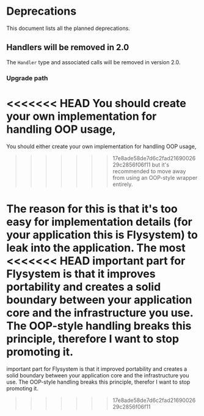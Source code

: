 # Deprecations

This document lists all the planned deprecations.

## Handlers will be removed in 2.0

The `Handler` type and associated calls will be removed in version 2.0.

### Upgrade path

<<<<<<< HEAD
You should create your own implementation for handling OOP usage,
=======
You should either create your own implementation for handling OOP usage,
>>>>>>> 17e8ade58de7d6c2fad2169002629c2856f06f11
but it's recommended to move away from using an OOP-style wrapper entirely.

The reason for this is that it's too easy for implementation details (for
your application this is Flysystem) to leak into the application. The most
<<<<<<< HEAD
important part for Flysystem is that it improves portability and creates a
solid boundary between your application core and the infrastructure you use.
The OOP-style handling breaks this principle, therefore I want to stop
promoting it. 
=======
important part for Flysystem is that it improved portability and creates a
solid boundary between your application core and the infrastructure you use.
The OOP-style handling breaks this principle, therefor I want to stop
promoting it. 
>>>>>>> 17e8ade58de7d6c2fad2169002629c2856f06f11
